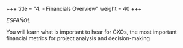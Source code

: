 +++ 
title = "4. - Financials Overview" 
weight = 40
+++

*ESPAÑOL*

You will learn what is important to hear for CXOs, the most important financial metrics for project analysis and decision-making
